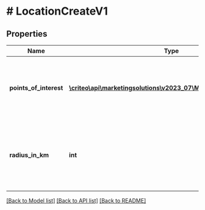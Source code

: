 # # LocationCreateV1

## Properties

Name | Type | Description | Notes
------------ | ------------- | ------------- | -------------
**points_of_interest** | [**\criteo\api\marketingsolutions\v2023_07\Model\PointOfInterestV1[]**](PointOfInterestV1.md) | Reach users which have been historically located in the given coordinates |
**radius_in_km** | **int** | The expected maximum distance in kilometers between a user and a point of interest |

[[Back to Model list]](../../README.md#models) [[Back to API list]](../../README.md#endpoints) [[Back to README]](../../README.md)
